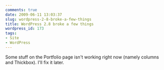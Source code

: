 ```yaml
---
comments: true
date: 2009-06-11 13:03:37
slug: wordpress-2-8-broke-a-few-things
title: WordPress 2.8 broke a few things
wordpress_id: 173
tags:
- Site
- WordPress
---
```


Some stuff on the Portfolio page isn't working right now (namely columns and Thickbox). I'll fix it later.
